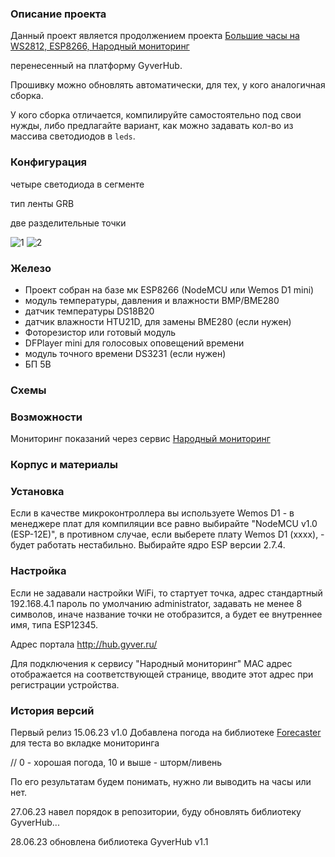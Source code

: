 ### Описание проекта

Данный проект является продолжением проекта [Большие часы на WS2812, ESP8266, Народный мониторинг](https://community.alexgyver.ru/threads/bolshie-chasy-na-ws2812-esp8266-narodnyj-monitoring.5067/)

перенесенный на платформу GyverHub.

Прошивку можно обновлять автоматически, для тех, у кого аналогичная сборка.

У кого сборка отличается, компилируйте самостоятельно под свои нужды, либо предлагайте вариант, как можно задавать кол-во из массива светодиодов в `leds`.

### Конфигурация

четыре светодиода в сегменте

тип ленты GRB

две разделительные точки

![1](https://github.com/Serega88kos/Clock_ESP8266_WS2812_IOT/assets/57561983/47c1f3bc-1c69-47b9-8833-9de04428b040)
![2](https://github.com/Serega88kos/Clock_ESP8266_WS2812_IOT/assets/57561983/0b145928-88a9-4b65-932c-ddcf5330594d)

### Железо

* Проект собран на базе мк ESP8266 (NodeMCU или Wemos D1 mini)
* модуль температуры, давления и влажности BMP/BME280
* датчик температуры DS18B20
* датчик влажности HTU21D, для замены BME280 (если нужен)
* Фоторезистор или готовый модуль
* DFPlayer mini для голосовых оповещений времени
* модуль точного времени DS3231 (если нужен)
* БП 5В

### Схемы




### Возможности

Мониторинг показаний через сервис [Народный мониторинг](https://narodmon.ru/?invite=asm)

### Корпус и материалы

### Установка

Если в качестве микроконтроллера вы используете Wemos D1 - в менеджере плат для компиляции все равно выбирайте "NodeMCU v1.0 (ESP-12E)", в противном случае, если выберете плату Wemos D1 (xxxx), - будет работать нестабильно.
Выбирайте ядро ESP версии 2.7.4.

### Настройка

Если не задавали настройки WiFi, то стартует точка, адрес стандартный 192.168.4.1 пароль по умолчанию administrator, задавать не менее 8 символов, иначе название точки не отобразится, а будет ее внутреннее имя, типа ESP12345.

Адрес портала http://hub.gyver.ru/

Для подключения к сервису "Народный мониторинг" MAC адрес отображается на соответствующей странице, вводите этот адрес при регистрации устройства.

### История версий

Первый релиз 15.06.23 v1.0
Добавлена погода на библиотеке [Forecaster](https://github.com/GyverLibs/Forecaster) для теста во вкладке мониторинга 

// 0 - хорошая погода, 10 и выше - шторм/ливень

По его результатам будем понимать, нужно ли выводить на часы или нет.

27.06.23 навел порядок в репозитории, буду обновлять библиотеку GyverHub...

28.06.23 обновлена библиотека GyverHub v1.1


